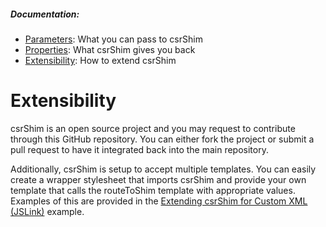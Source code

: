 ##### Documentation:
- [Parameters](Parameters.md): What you can pass to csrShim
- [Properties](Properties.md): What csrShim gives you back 
- [Extensibility](Extensibility.md): How to extend csrShim

# Extensibility
csrShim is an open source project and you may request to contribute through this GitHub repository. You can either fork the project or submit a pull request to have it integrated back into the main repository.

Additionally, csrShim is setup to accept multiple templates. You can easily create a wrapper stylesheet that imports csrShim and provide your own template that calls the routeToShim template with appropriate values. Examples of this are provided in the [Extending csrShim for Custom XML (JSLink)](Custom%20XML/README.md) example.
